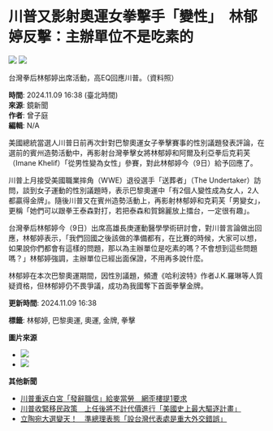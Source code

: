 # 川普又影射奧運女拳擊手「變性」　林郁婷反擊：主辦單位不是吃素的

![](https://tr.line.me/tag.gif?c_t=lap&t_id=fb897825-969c-497b-b6cf-c95105e19a2e&e=pv&noscript=1)
![](/_nuxt/img/image-default.3488ee1.jpg)

台灣拳后林郁婷出席活動，高EQ回應川普。（資料照）

**時間**: 2024.11.09 16:38 (臺北時間)  
**來源**: 鏡新聞  
**作者**: 曾子庭  
**編輯**: N/A  

美國總統當選人川普日前再次針對巴黎奧運女子拳擊賽事的性別議題發表評論，在選前的賓州造勢活動中，再影射台灣拳擊女將林郁婷和阿爾及利亞拳后克莉芙（Imane Khelif）「從男性變為女性」參賽，對此林郁婷今（9日）給予回應了。

川普上月接受美國職業摔角（WWE）退役選手「送葬者」（The Undertaker）訪問，談到女子運動的性別議題時，表示巴黎奧運中「有2個人變性成為女人，2人都贏得金牌」。隨後川普又在賓州造勢活動上，再影射林郁婷和克莉芙「男變女」，更稱「她們可以跟拳王泰森對打，若把泰森和賀錦麗放上擂台，一定很有趣」。

台灣拳后林郁婷今（9日）出席高雄長庚運動醫學學術研討會，對川普言論做出回應，林郁婷表示，「我們回國之後該做的準備都有，在比賽的時候，大家可以想，如果說你們都會有這樣的問題，那以為主辦單位是吃素的嗎？不會想到這些問題嗎？」林郁婷強調，主辦單位已經出面保證，不用再多說什麼。

林郁婷在本次巴黎奧運期間，因性別議題，頻遭《哈利波特》作者J.K.羅琳等人質疑資格，但林郁婷仍不畏爭議，成功為我國奪下首面拳擊金牌。

**更新時間**: 2024.11.09 16:38  

**標籤**: 林郁婷, 巴黎奧運, 奧運, 金牌, 拳擊 

**圖片來源**
- ![](https://sb.scorecardresearch.com/p?c1=2&c2=35880649&cv=3.6.0&cj=1)
- ![](https://www.facebook.com/tr?id=5445364758807393&ev=PageView&noscript=1)

**其他新聞**
- [川普重返白宮「發辭職信」給麥當勞　網歪樓提1要求](/story/20241108nm003)
- [川普收緊移民政策　上任後將不計代價進行「美國史上最大驅逐計畫」](/story/20241108nm018)
- [立陶宛大選變天！　準總理表態「設台灣代表處是重大外交錯誤」](/story/20241108nm012)